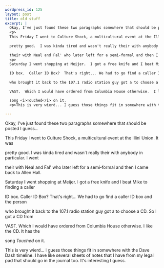 ```yaml
--- 
wordpress_id: 125
layout: post
title: old stuff
excerpt: |
  Okay, I've just found these two paragraphs somewhere that should be posted I guess...
  <p>
  This Friday I went to Culture Shock, a multicultural event at the Illini Union.  It was 
  
  pretty good.  I was kinda tired and wasn't really their with anybody in particular.  I went 
  
  their with Neal and Fal' who later left for a semi-formal and then I came back to Allen Hall.
  <p>
  Saturday I went shopping at Meijer.  I got a free knife and I beat Mike to finding a caller 
  
  ID box.  Caller ID Box?  That's right... We had to go find a caller ID box and the person 
  
  who brought it back to the 107.1 radio station guy got a to choose a CD.  So I got a CD from 
  
  VAST.  Which I would have ordered from Columbia House otherwise.  I like the CD.  It has the 
  
  song <i>Touched</i> on it.
  <p>This is very wierd... I guess those things fit in somewhere with the Dave Dash timeline.  I have like several sheets of notes that I have from my legal pad that should go in the journal too.  It's interesting I guess.

---
```

Okay, I've just found these two paragraphs somewhere that should be posted I guess...
<p>
This Friday I went to Culture Shock, a multicultural event at the Illini Union.  It was 

pretty good.  I was kinda tired and wasn't really their with anybody in particular.  I went 

their with Neal and Fal' who later left for a semi-formal and then I came back to Allen Hall.
<p>
Saturday I went shopping at Meijer.  I got a free knife and I beat Mike to finding a caller 

ID box.  Caller ID Box?  That's right... We had to go find a caller ID box and the person 

who brought it back to the 107.1 radio station guy got a to choose a CD.  So I got a CD from 

VAST.  Which I would have ordered from Columbia House otherwise.  I like the CD.  It has the 

song <i>Touched</i> on it.
<p>This is very wierd... I guess those things fit in somewhere with the Dave Dash timeline.  I have like several sheets of notes that I have from my legal pad that should go in the journal too.  It's interesting I guess.
